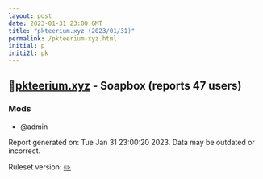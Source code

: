 ```yaml
---
layout: post
date: 2023-01-31 23:00 GMT
title: "pkteerium.xyz (2023/01/31)"
permalink: /pkteerium-xyz.html
initial: p
initi2l: pk
---
```


## 🐘[pkteerium.xyz](https://pkteerium.xyz) - Soapbox (reports 47 users)

### Mods
 * @admin

Report generated on: Tue Jan 31 23:00:20 2023. Data may be outdated or incorrect.

Ruleset version: [✏️](/version-pencil)
